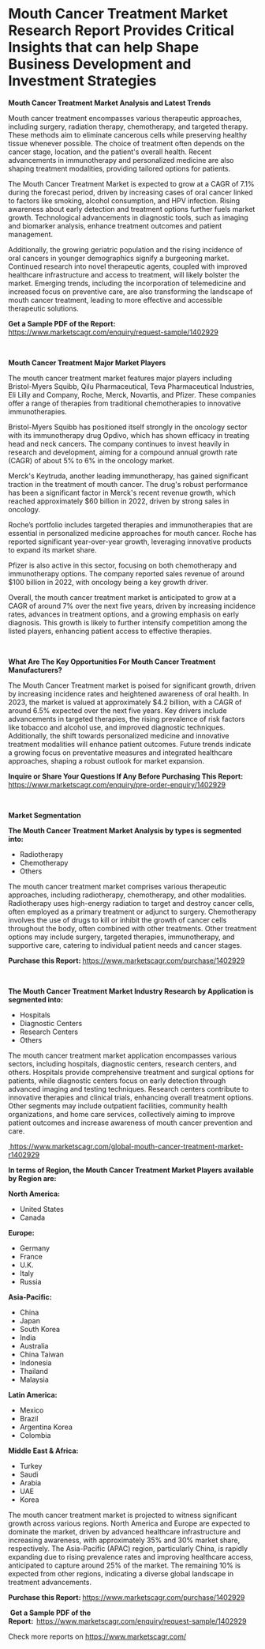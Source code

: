 <p><h1>Mouth Cancer Treatment Market Research Report Provides Critical Insights that can help Shape Business Development and Investment Strategies</h1></p><p><strong>Mouth Cancer Treatment Market Analysis and Latest Trends</strong></p>
<p><p>Mouth cancer treatment encompasses various therapeutic approaches, including surgery, radiation therapy, chemotherapy, and targeted therapy. These methods aim to eliminate cancerous cells while preserving healthy tissue whenever possible. The choice of treatment often depends on the cancer stage, location, and the patient's overall health. Recent advancements in immunotherapy and personalized medicine are also shaping treatment modalities, providing tailored options for patients.</p><p>The Mouth Cancer Treatment Market is expected to grow at a CAGR of 7.1% during the forecast period, driven by increasing cases of oral cancer linked to factors like smoking, alcohol consumption, and HPV infection. Rising awareness about early detection and treatment options further fuels market growth. Technological advancements in diagnostic tools, such as imaging and biomarker analysis, enhance treatment outcomes and patient management.</p><p>Additionally, the growing geriatric population and the rising incidence of oral cancers in younger demographics signify a burgeoning market. Continued research into novel therapeutic agents, coupled with improved healthcare infrastructure and access to treatment, will likely bolster the market. Emerging trends, including the incorporation of telemedicine and increased focus on preventive care, are also transforming the landscape of mouth cancer treatment, leading to more effective and accessible therapeutic solutions.</p></p>
<p><strong>Get a Sample PDF of the Report:&nbsp;</strong> <a href="https://www.marketscagr.com/enquiry/request-sample/1402929?utm_campaign=1944&utm_medium=2&utm_source=Github&utm_content=ia&utm_term=12012025&utm_id=mouth-cancer-treatment">https://www.marketscagr.com/enquiry/request-sample/1402929</a></p>
<p>&nbsp;</p>
<p><strong>Mouth Cancer Treatment Major Market Players</strong></p>
<p><p>The mouth cancer treatment market features major players including Bristol-Myers Squibb, Qilu Pharmaceutical, Teva Pharmaceutical Industries, Eli Lilly and Company, Roche, Merck, Novartis, and Pfizer. These companies offer a range of therapies from traditional chemotherapies to innovative immunotherapies.</p><p>Bristol-Myers Squibb has positioned itself strongly in the oncology sector with its immunotherapy drug Opdivo, which has shown efficacy in treating head and neck cancers. The company continues to invest heavily in research and development, aiming for a compound annual growth rate (CAGR) of about 5% to 6% in the oncology market.</p><p>Merck's Keytruda, another leading immunotherapy, has gained significant traction in the treatment of mouth cancer. The drug's robust performance has been a significant factor in Merck's recent revenue growth, which reached approximately $60 billion in 2022, driven by strong sales in oncology.</p><p>Roche’s portfolio includes targeted therapies and immunotherapies that are essential in personalized medicine approaches for mouth cancer. Roche has reported significant year-over-year growth, leveraging innovative products to expand its market share.</p><p>Pfizer is also active in this sector, focusing on both chemotherapy and immunotherapy options. The company reported sales revenue of around $100 billion in 2022, with oncology being a key growth driver.</p><p>Overall, the mouth cancer treatment market is anticipated to grow at a CAGR of around 7% over the next five years, driven by increasing incidence rates, advances in treatment options, and a growing emphasis on early diagnosis. This growth is likely to further intensify competition among the listed players, enhancing patient access to effective therapies.</p></p>
<p>&nbsp;</p>
<p><strong>What Are The Key Opportunities For Mouth Cancer Treatment Manufacturers?</strong></p>
<p><p>The Mouth Cancer Treatment market is poised for significant growth, driven by increasing incidence rates and heightened awareness of oral health. In 2023, the market is valued at approximately $4.2 billion, with a CAGR of around 6.5% expected over the next five years. Key drivers include advancements in targeted therapies, the rising prevalence of risk factors like tobacco and alcohol use, and improved diagnostic techniques. Additionally, the shift towards personalized medicine and innovative treatment modalities will enhance patient outcomes. Future trends indicate a growing focus on preventative measures and integrated healthcare approaches, shaping a robust outlook for market expansion.</p></p>
<p><strong>Inquire or Share Your Questions If Any Before Purchasing This Report:</strong> <a href="https://www.marketscagr.com/enquiry/pre-order-enquiry/1402929?utm_campaign=1944&utm_medium=2&utm_source=Github&utm_content=ia&utm_term=12012025&utm_id=mouth-cancer-treatment">https://www.marketscagr.com/enquiry/pre-order-enquiry/1402929</a></p>
<p>&nbsp;</p>
<p><strong>Market Segmentation</strong></p>
<p><strong>The Mouth Cancer Treatment Market Analysis by types is segmented into:</strong></p>
<p><ul><li>Radiotherapy</li><li>Chemotherapy</li><li>Others</li></ul></p>
<p><p>The mouth cancer treatment market comprises various therapeutic approaches, including radiotherapy, chemotherapy, and other modalities. Radiotherapy uses high-energy radiation to target and destroy cancer cells, often employed as a primary treatment or adjunct to surgery. Chemotherapy involves the use of drugs to kill or inhibit the growth of cancer cells throughout the body, often combined with other treatments. Other treatment options may include surgery, targeted therapies, immunotherapy, and supportive care, catering to individual patient needs and cancer stages.</p></p>
<p><strong>Purchase this Report:&nbsp;</strong><a href="https://www.marketscagr.com/purchase/1402929?utm_campaign=1944&utm_medium=2&utm_source=Github&utm_content=ia&utm_term=12012025&utm_id=mouth-cancer-treatment">https://www.marketscagr.com/purchase/1402929</a></p>
<p>&nbsp;</p>
<p><strong>The Mouth Cancer Treatment Market Industry Research by Application is segmented into:</strong></p>
<p><ul><li>Hospitals</li><li>Diagnostic Centers</li><li>Research Centers</li><li>Others</li></ul></p>
<p><p>The mouth cancer treatment market application encompasses various sectors, including hospitals, diagnostic centers, research centers, and others. Hospitals provide comprehensive treatment and surgical options for patients, while diagnostic centers focus on early detection through advanced imaging and testing techniques. Research centers contribute to innovative therapies and clinical trials, enhancing overall treatment options. Other segments may include outpatient facilities, community health organizations, and home care services, collectively aiming to improve patient outcomes and increase awareness of mouth cancer prevention and care.</p></p>
<p><a href="https://www.marketscagr.com/global-mouth-cancer-treatment-market-r1402929?utm_campaign=1944&utm_medium=2&utm_source=Github&utm_content=ia&utm_term=12012025&utm_id=mouth-cancer-treatment">&nbsp;https://www.marketscagr.com/global-mouth-cancer-treatment-market-r1402929</a></p>
<p><strong>In terms of Region, the Mouth Cancer Treatment Market Players available by Region are:</strong></p>
<p>
    <p> <strong> North America: </strong>
        <ul>
            <li>United States</li>
            <li>Canada</li>
        </ul>
        </p> 
    <p> <strong> Europe: </strong>
        <ul>
            <li>Germany</li>
            <li>France</li>
            <li>U.K.</li>
            <li>Italy</li>
            <li>Russia</li>
        </ul>
        </p> 
    <p> <strong> Asia-Pacific: </strong>
        <ul>
            <li>China</li>
            <li>Japan</li>
            <li>South Korea</li>
            <li>India</li>
            <li>Australia</li>
            <li>China Taiwan</li>
            <li>Indonesia</li>
            <li>Thailand</li>
            <li>Malaysia</li>
        </ul>
        </p> 
    <p> <strong> Latin America: </strong>
        <ul>
            <li>Mexico</li>
            <li>Brazil</li>
            <li>Argentina Korea</li>
            <li>Colombia</li>
        </ul>
        </p> 
    <p> <strong> Middle East & Africa: </strong>
        <ul>
            <li>Turkey</li>
            <li>Saudi</li>
            <li>Arabia</li>
            <li>UAE</li>
            <li>Korea</li>
        </ul>
    </p>
    </p>
<p><p>The mouth cancer treatment market is projected to witness significant growth across various regions. North America and Europe are expected to dominate the market, driven by advanced healthcare infrastructure and increasing awareness, with approximately 35% and 30% market share, respectively. The Asia-Pacific (APAC) region, particularly China, is rapidly expanding due to rising prevalence rates and improving healthcare access, anticipated to capture around 25% of the market. The remaining 10% is expected from other regions, indicating a diverse global landscape in treatment advancements.</p></p>
<p><strong>Purchase this Report: </strong><a href="https://www.marketscagr.com/purchase/1402929?utm_campaign=1944&utm_medium=2&utm_source=Github&utm_content=ia&utm_term=12012025&utm_id=mouth-cancer-treatment">https://www.marketscagr.com/purchase/1402929</a></p>
<p>&nbsp;<strong>Get a Sample PDF of the Report:&nbsp;&nbsp;</strong><a href="https://www.marketscagr.com/enquiry/request-sample/1402929?utm_campaign=1944&utm_medium=2&utm_source=Github&utm_content=ia&utm_term=12012025&utm_id=mouth-cancer-treatment">https://www.marketscagr.com/enquiry/request-sample/1402929</a></p>
<p><strong></strong></p>
<p>Check more reports on <a href="https://www.marketscagr.com/?utm_campaign=1944&utm_medium=2&utm_source=Github&utm_content=ia&utm_term=12012025&utm_id=mouth-cancer-treatment">https://www.marketscagr.com/</a></p>